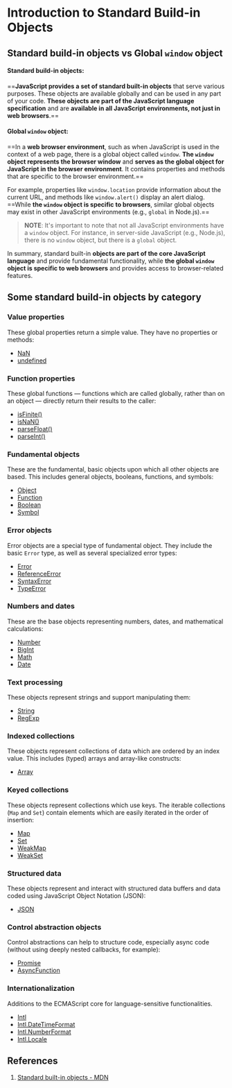 # Introduction to Standard Build-in Objects

## Standard build-in objects vs Global `window` object

#### Standard build-in objects:

==**JavaScript provides a set of standard built-in objects** that serve various purposes. These objects are available globally and can be used in any part of your code. **These objects are part of the JavaScript language specification** and are **available in all JavaScript environments, not just in web browsers**.==

#### Global `window` object:

==In a **web browser environment**, such as when JavaScript is used in the context of a web page, there is a global object called `window`. **The `window` object represents the browser window** and **serves as the global object for JavaScript in the browser environment**. It contains properties and methods that are specific to the browser environment.==

For example, properties like `window.location` provide information about the current URL, and methods like `window.alert()` display an alert dialog. ==While **the `window` object is specific to browsers**, similar global objects may exist in other JavaScript environments (e.g., `global` in Node.js).==

> **NOTE**: It's important to note that not all JavaScript environments have a `window` object. For instance, in server-side JavaScript (e.g., Node.js), there is no `window` object, but there is a `global` object.

In summary, standard built-in **objects are part of the core JavaScript language** and provide fundamental functionality, while **the global `window` object is specific to web browsers** and provides access to browser-related features.

## Some standard build-in objects by category

### Value properties

These global properties return a simple value. They have no properties or methods:

- [NaN](https://developer.mozilla.org/en-US/docs/Web/JavaScript/Reference/Global_Objects/NaN)
- [undefined](https://developer.mozilla.org/en-US/docs/Web/JavaScript/Reference/Global_Objects/undefined)

### Function properties

These global functions — functions which are called globally, rather than on an object — directly return their results to the caller:

- [isFinite()](https://developer.mozilla.org/en-US/docs/Web/JavaScript/Reference/Global_Objects/isFinite)
- [isNaN()](https://developer.mozilla.org/en-US/docs/Web/JavaScript/Reference/Global_Objects/isNaN)
- [parseFloat()](https://developer.mozilla.org/en-US/docs/Web/JavaScript/Reference/Global_Objects/parseFloat)
- [parseInt()](https://developer.mozilla.org/en-US/docs/Web/JavaScript/Reference/Global_Objects/parseInt)

### Fundamental objects

These are the fundamental, basic objects upon which all other objects are based. This includes general objects, booleans, functions, and symbols:

- [Object](https://developer.mozilla.org/en-US/docs/Web/JavaScript/Reference/Global_Objects/Object)
- [Function](https://developer.mozilla.org/en-US/docs/Web/JavaScript/Reference/Global_Objects/Function)
- [Boolean](https://developer.mozilla.org/en-US/docs/Web/JavaScript/Reference/Global_Objects/Boolean)
- [Symbol](https://developer.mozilla.org/en-US/docs/Web/JavaScript/Reference/Global_Objects/Symbol)

### Error objects

Error objects are a special type of fundamental object. They include the basic `Error` type, as well as several specialized error types:

- [Error](https://developer.mozilla.org/en-US/docs/Web/JavaScript/Reference/Global_Objects/Error)
- [ReferenceError](https://developer.mozilla.org/en-US/docs/Web/JavaScript/Reference/Global_Objects/ReferenceError)
- [SyntaxError](https://developer.mozilla.org/en-US/docs/Web/JavaScript/Reference/Global_Objects/SyntaxError)
- [TypeError](https://developer.mozilla.org/en-US/docs/Web/JavaScript/Reference/Global_Objects/TypeError)

### Numbers and dates

These are the base objects representing numbers, dates, and mathematical calculations:

- [Number](https://developer.mozilla.org/en-US/docs/Web/JavaScript/Reference/Global_Objects/Number)
- [BigInt](https://developer.mozilla.org/en-US/docs/Web/JavaScript/Reference/Global_Objects/BigInt)
- [Math](https://developer.mozilla.org/en-US/docs/Web/JavaScript/Reference/Global_Objects/Math)
- [Date](https://developer.mozilla.org/en-US/docs/Web/JavaScript/Reference/Global_Objects/Date)

### Text processing

These objects represent strings and support manipulating them:

- [String](https://developer.mozilla.org/en-US/docs/Web/JavaScript/Reference/Global_Objects/String)
- [RegExp](https://developer.mozilla.org/en-US/docs/Web/JavaScript/Reference/Global_Objects/RegExp)

### Indexed collections

These objects represent collections of data which are ordered by an index value. This includes (typed) arrays and array-like constructs:

- [Array](https://developer.mozilla.org/en-US/docs/Web/JavaScript/Reference/Global_Objects/Array)

### Keyed collections

These objects represent collections which use keys. The iterable collections (`Map` and `Set`) contain elements which are easily iterated in the order of insertion:

- [Map](https://developer.mozilla.org/en-US/docs/Web/JavaScript/Reference/Global_Objects/Map)
- [Set](https://developer.mozilla.org/en-US/docs/Web/JavaScript/Reference/Global_Objects/Set)
- [WeakMap](https://developer.mozilla.org/en-US/docs/Web/JavaScript/Reference/Global_Objects/WeakMap)
- [WeakSet](https://developer.mozilla.org/en-US/docs/Web/JavaScript/Reference/Global_Objects/WeakSet)

### Structured data

These objects represent and interact with structured data buffers and data coded using JavaScript Object Notation (JSON):

- [JSON](https://developer.mozilla.org/en-US/docs/Web/JavaScript/Reference/Global_Objects/JSON)

### Control abstraction objects

Control abstractions can help to structure code, especially async code (without using deeply nested callbacks, for example):

- [Promise](https://developer.mozilla.org/en-US/docs/Web/JavaScript/Reference/Global_Objects/Promise)
- [AsyncFunction](https://developer.mozilla.org/en-US/docs/Web/JavaScript/Reference/Global_Objects/AsyncFunction)

### Internationalization

Additions to the ECMAScript core for language-sensitive functionalities.

- [Intl](https://developer.mozilla.org/en-US/docs/Web/JavaScript/Reference/Global_Objects/Intl)
- [Intl.DateTimeFormat](https://developer.mozilla.org/en-US/docs/Web/JavaScript/Reference/Global_Objects/Intl/DateTimeFormat)
- [Intl.NumberFormat](https://developer.mozilla.org/en-US/docs/Web/JavaScript/Reference/Global_Objects/Intl/NumberFormat)
- [Intl.Locale](https://developer.mozilla.org/en-US/docs/Web/JavaScript/Reference/Global_Objects/Intl/Locale)

## References

1. [Standard built-in objects - MDN](https://developer.mozilla.org/en-US/docs/Web/JavaScript/Reference/Global_Objects)
